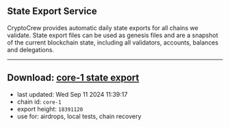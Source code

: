 ## State Export Service
CryptoCrew provides automatic daily state exports for all chains we validate. State export files can be used as genesis files and are a snapshot of the current blockchain state, including all validators, accounts, balances and delegations.

---
**Download: [core-1 state export](https://dl-eu2.ccvalidators.com/SERVICE/persistence/core-1_export_18391120.json)**
---

- last updated: Wed Sep 11 2024 11:39:17
- chain id: `core-1`
- export height: `18391120`
- use for: airdrops, local tests, chain recovery
